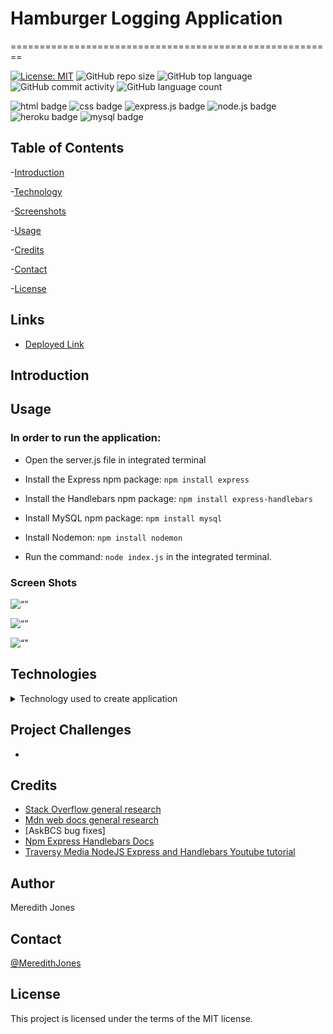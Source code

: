 # Hamburger Logging Application
========================================================

[![License: MIT](https://img.shields.io/badge/License-MIT-yellow.svg)](https://opensource.org/licenses/MIT)
![GitHub repo size](https://img.shields.io/github/repo-size/meredithajones/hamburger_logger?logo=github)
![GitHub top language](https://img.shields.io/github/languages/top/meredithajones/hamburger_logger?color=green&logo=github&logoColor=green)
![GitHub commit activity](https://img.shields.io/github/commit-activity/w/meredithajones/hamburger_logger?style=flat-square)
![GitHub language count](https://img.shields.io/github/languages/count/meredithajones/hamburger_logger)

![html badge](https://img.shields.io/badge/html5%20-%23E34F26.svg?&style=for-the-badge&logo=html5&logoColor=white)
![css badge](https://img.shields.io/badge/css3%20-%231572B6.svg?&style=for-the-badge&logo=css3&logoColor=white)
![express.js badge](https://img.shields.io/badge/express.js%20-%23404d59.svg?&style=for-the-badge)
![node.js badge](https://img.shields.io/badge/node.js%20-%2343853D.svg?&style=for-the-badge&logo=node.js&logoColor=white)
![heroku badge](https://img.shields.io/badge/heroku%20-%23430098.svg?&style=for-the-badge&logo=heroku&logoColor=white)
![mysql badge](https://img.shields.io/badge/mysql-%2300f.svg?&style=for-the-badge&logo=mysql&logoColor=white)

## Table of Contents

-[Introduction](#Introduction)

-[Technology](#Technologies)

-[Screenshots](#Screenshots)
   
-[Usage](#Usage)

-[Credits](#Credits)

-[Contact](#Contact)

-[License](#License) 


## Links

* [Deployed Link]()

## Introduction
 


## Usage 

### In order to run the application:

* Open the server.js file in integrated terminal

* Install the Express npm package: `npm install express`

* Install the Handlebars npm package: `npm install express-handlebars`

* Install MySQL npm package: `npm install mysql`

* Install Nodemon: `npm install nodemon`

* Run the command: `node index.js` in the integrated terminal. 

### Screen Shots
![“”]()

![“”]()

![“"]()



## Technologies
<details>
<summary>Technology used to create application</summary>


* Mysql

* Express-Handlebars

* Inquirer

* Nodejs

* Express

	

</details>


## Project Challenges
*   


## Credits

* [Stack Overflow general research](https://stackoverflow.com/) 
* [Mdn web docs general research](https://developer.mozilla.org/en-US/)
* [AskBCS bug fixes]
* [Npm Express Handlebars Docs](https://www.npmjs.com/package/express-handlebars)
* [Traversy Media NodeJS Express and Handlebars Youtube tutorial](https://www.youtube.com/watch?v=SfQFoMOd_ng)


## Author
 Meredith Jones

## Contact
 [@MeredithJones](https://github.com/meredithajones)

## License 
This project is licensed under the terms of the MIT license.
